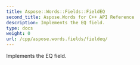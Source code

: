 ```yaml
---
title: Aspose::Words::Fields::FieldEQ
second_title: Aspose.Words for C++ API Reference
description: Implements the EQ field. 
type: docs
weight: 0
url: /cpp/aspose.words.fields/fieldeq/
---
```


Implements the EQ field. 

